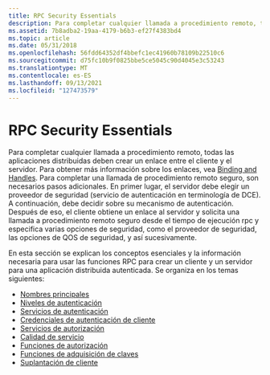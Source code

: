 ```yaml
---
title: RPC Security Essentials
description: Para completar cualquier llamada a procedimiento remoto, todas las aplicaciones distribuidas deben crear un enlace entre el cliente y el servidor.
ms.assetid: 7b8adba2-19aa-4179-b6b3-ef27f4383bd4
ms.topic: article
ms.date: 05/31/2018
ms.openlocfilehash: 56fdd64352df4bbefc1ec41960b78109b22510c6
ms.sourcegitcommit: d75fc10b9f0825bbe5ce5045c90d4045e3c53243
ms.translationtype: MT
ms.contentlocale: es-ES
ms.lasthandoff: 09/13/2021
ms.locfileid: "127473579"
---
```

# <a name="rpc-security-essentials"></a>RPC Security Essentials

Para completar cualquier llamada a procedimiento remoto, todas las aplicaciones distribuidas deben crear un enlace entre el cliente y el servidor. Para obtener más información sobre los enlaces, vea [Binding and Handles](binding-and-handles.md). Para completar una llamada de procedimiento remoto seguro, son necesarios pasos adicionales. En primer lugar, el servidor debe elegir un proveedor de seguridad (servicio de autenticación en terminología de DCE). A continuación, debe decidir sobre su mecanismo de autenticación. Después de eso, el cliente obtiene un enlace al servidor y solicita una llamada a procedimiento remoto seguro desde el tiempo de ejecución rpc y especifica varias opciones de seguridad, como el proveedor de seguridad, las opciones de QOS de seguridad, y así sucesivamente.

En esta sección se explican los conceptos esenciales y la información necesaria para usar las funciones RPC para crear un cliente y un servidor para una aplicación distribuida autenticada. Se organiza en los temas siguientes:

-   [Nombres principales](principal-names.md)
-   [Niveles de autenticación](authentication-levels.md)
-   [Servicios de autenticación](authentication-services.md)
-   [Credenciales de autenticación de cliente](client-authentication-credentials.md)
-   [Servicios de autorización](authorization-services.md)
-   [Calidad de servicio](quality-of-service.md)
-   [Funciones de autorización](authorization-functions.md)
-   [Funciones de adquisición de claves](key-acquisition-functions.md)
-   [Suplantación de cliente](client-impersonation.md)

 

 




